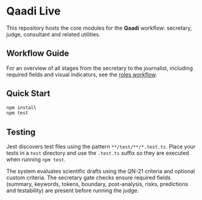 # Qaadi Live

This repository hosts the core modules for the **Qaadi** workflow: secretary, judge, consultant and related utilities.

## Workflow Guide

For an overview of all stages from the secretary to the journalist, including required fields and visual indicators, see the [roles workflow](docs/roles-workflow.md).

## Quick Start

```bash
npm install
npm test
```

## Testing

Jest discovers test files using the pattern `**/test/**/*.test.ts`. Place your
tests in a `test` directory and use the `.test.ts` suffix so they are executed
when running `npm test`.

The system evaluates scientific drafts using the QN-21 criteria and optional custom criteria. The secretary gate checks ensure required fields (summary, keywords, tokens, boundary, post-analysis, risks, predictions and testability) are present before running the judge.

